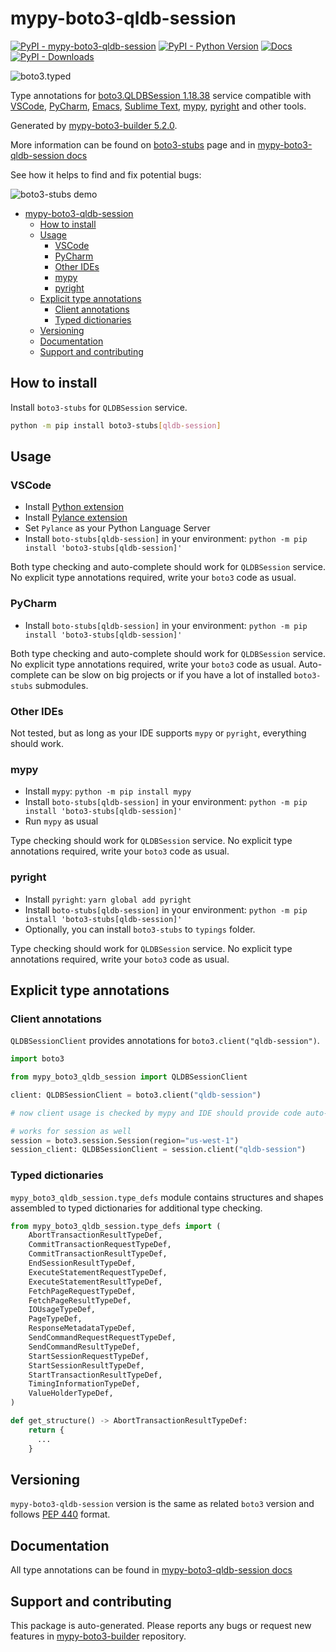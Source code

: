 <a id="mypy-boto3-qldb-session"></a>

# mypy-boto3-qldb-session

[![PyPI - mypy-boto3-qldb-session](https://img.shields.io/pypi/v/mypy-boto3-qldb-session.svg?color=blue)](https://pypi.org/project/mypy-boto3-qldb-session)
[![PyPI - Python Version](https://img.shields.io/pypi/pyversions/mypy-boto3-qldb-session.svg?color=blue)](https://pypi.org/project/mypy-boto3-qldb-session)
[![Docs](https://img.shields.io/readthedocs/mypy-boto3-builder.svg?color=blue)](https://mypy-boto3-builder.readthedocs.io/)
[![PyPI - Downloads](https://img.shields.io/pypi/dw/mypy-boto3-qldb-session?color=blue)](https://pypistats.org/packages/mypy-boto3-qldb-session)

![boto3.typed](https://github.com/vemel/mypy_boto3_builder/raw/master/logo.png)

Type annotations for
[boto3.QLDBSession 1.18.38](https://boto3.amazonaws.com/v1/documentation/api/1.18.38/reference/services/qldb-session.html#QLDBSession)
service compatible with [VSCode](https://code.visualstudio.com/),
[PyCharm](https://www.jetbrains.com/pycharm/),
[Emacs](https://www.gnu.org/software/emacs/),
[Sublime Text](https://www.sublimetext.com/),
[mypy](https://github.com/python/mypy),
[pyright](https://github.com/microsoft/pyright) and other tools.

Generated by
[mypy-boto3-builder 5.2.0](https://github.com/vemel/mypy_boto3_builder).

More information can be found on
[boto3-stubs](https://pypi.org/project/boto3-stubs/) page and in
[mypy-boto3-qldb-session docs](https://vemel.github.io/boto3_stubs_docs/mypy_boto3_qldb_session/)

See how it helps to find and fix potential bugs:

![boto3-stubs demo](https://github.com/vemel/mypy_boto3_builder/raw/master/demo.gif)

- [mypy-boto3-qldb-session](#mypy-boto3-qldb-session)
  - [How to install](#how-to-install)
  - [Usage](#usage)
    - [VSCode](#vscode)
    - [PyCharm](#pycharm)
    - [Other IDEs](#other-ides)
    - [mypy](#mypy)
    - [pyright](#pyright)
  - [Explicit type annotations](#explicit-type-annotations)
    - [Client annotations](#client-annotations)
    - [Typed dictionaries](#typed-dictionaries)
  - [Versioning](#versioning)
  - [Documentation](#documentation)
  - [Support and contributing](#support-and-contributing)

<a id="how-to-install"></a>

## How to install

Install `boto3-stubs` for `QLDBSession` service.

```bash
python -m pip install boto3-stubs[qldb-session]
```

<a id="usage"></a>

## Usage

<a id="vscode"></a>

### VSCode

- Install
  [Python extension](https://marketplace.visualstudio.com/items?itemName=ms-python.python)
- Install
  [Pylance extension](https://marketplace.visualstudio.com/items?itemName=ms-python.vscode-pylance)
- Set `Pylance` as your Python Language Server
- Install `boto-stubs[qldb-session]` in your environment:
  `python -m pip install 'boto3-stubs[qldb-session]'`

Both type checking and auto-complete should work for `QLDBSession` service. No
explicit type annotations required, write your `boto3` code as usual.

<a id="pycharm"></a>

### PyCharm

- Install `boto-stubs[qldb-session]` in your environment:
  `python -m pip install 'boto3-stubs[qldb-session]'`

Both type checking and auto-complete should work for `QLDBSession` service. No
explicit type annotations required, write your `boto3` code as usual.
Auto-complete can be slow on big projects or if you have a lot of installed
`boto3-stubs` submodules.

<a id="other-ides"></a>

### Other IDEs

Not tested, but as long as your IDE supports `mypy` or `pyright`, everything
should work.

<a id="mypy"></a>

### mypy

- Install `mypy`: `python -m pip install mypy`
- Install `boto-stubs[qldb-session]` in your environment:
  `python -m pip install 'boto3-stubs[qldb-session]'`
- Run `mypy` as usual

Type checking should work for `QLDBSession` service. No explicit type
annotations required, write your `boto3` code as usual.

<a id="pyright"></a>

### pyright

- Install `pyright`: `yarn global add pyright`
- Install `boto-stubs[qldb-session]` in your environment:
  `python -m pip install 'boto3-stubs[qldb-session]'`
- Optionally, you can install `boto3-stubs` to `typings` folder.

Type checking should work for `QLDBSession` service. No explicit type
annotations required, write your `boto3` code as usual.

<a id="explicit-type-annotations"></a>

## Explicit type annotations

<a id="client-annotations"></a>

### Client annotations

`QLDBSessionClient` provides annotations for `boto3.client("qldb-session")`.

```python
import boto3

from mypy_boto3_qldb_session import QLDBSessionClient

client: QLDBSessionClient = boto3.client("qldb-session")

# now client usage is checked by mypy and IDE should provide code auto-complete

# works for session as well
session = boto3.session.Session(region="us-west-1")
session_client: QLDBSessionClient = session.client("qldb-session")
```

<a id="typed-dictionaries"></a>

### Typed dictionaries

`mypy_boto3_qldb_session.type_defs` module contains structures and shapes
assembled to typed dictionaries for additional type checking.

```python
from mypy_boto3_qldb_session.type_defs import (
    AbortTransactionResultTypeDef,
    CommitTransactionRequestTypeDef,
    CommitTransactionResultTypeDef,
    EndSessionResultTypeDef,
    ExecuteStatementRequestTypeDef,
    ExecuteStatementResultTypeDef,
    FetchPageRequestTypeDef,
    FetchPageResultTypeDef,
    IOUsageTypeDef,
    PageTypeDef,
    ResponseMetadataTypeDef,
    SendCommandRequestRequestTypeDef,
    SendCommandResultTypeDef,
    StartSessionRequestTypeDef,
    StartSessionResultTypeDef,
    StartTransactionResultTypeDef,
    TimingInformationTypeDef,
    ValueHolderTypeDef,
)

def get_structure() -> AbortTransactionResultTypeDef:
    return {
      ...
    }
```

<a id="versioning"></a>

## Versioning

`mypy-boto3-qldb-session` version is the same as related `boto3` version and
follows [PEP 440](https://www.python.org/dev/peps/pep-0440/) format.

<a id="documentation"></a>

## Documentation

All type annotations can be found in
[mypy-boto3-qldb-session docs](https://vemel.github.io/boto3_stubs_docs/mypy_boto3_qldb_session/)

<a id="support-and-contributing"></a>

## Support and contributing

This package is auto-generated. Please reports any bugs or request new features
in [mypy-boto3-builder](https://github.com/vemel/mypy_boto3_builder/issues/)
repository.
